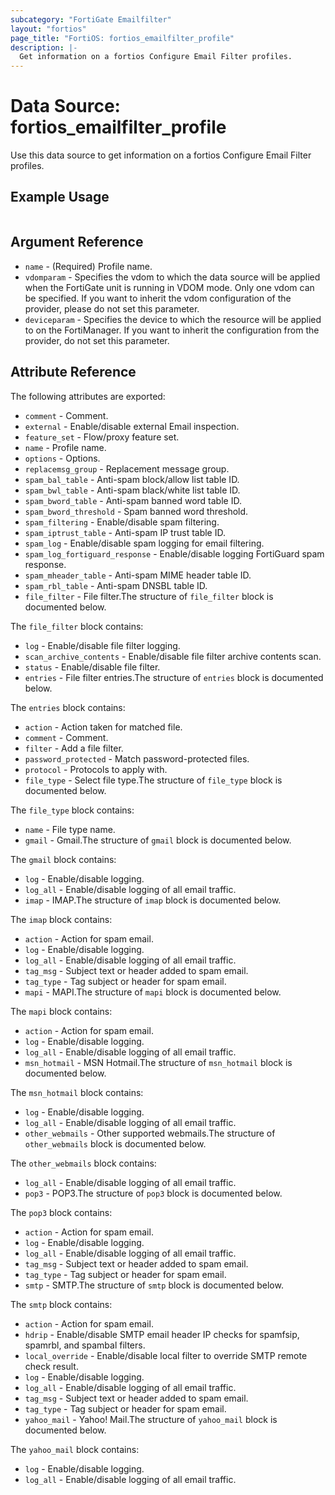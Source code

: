```yaml
---
subcategory: "FortiGate Emailfilter"
layout: "fortios"
page_title: "FortiOS: fortios_emailfilter_profile"
description: |-
  Get information on a fortios Configure Email Filter profiles.
---
```


# Data Source: fortios_emailfilter_profile
Use this data source to get information on a fortios Configure Email Filter profiles.


## Example Usage

```hcl

```

## Argument Reference

* `name` - (Required) Profile name.
* `vdomparam` - Specifies the vdom to which the data source will be applied when the FortiGate unit is running in VDOM mode. Only one vdom can be specified. If you want to inherit the vdom configuration of the provider, please do not set this parameter.
* `deviceparam` - Specifies the device to which the resource will be applied to on the FortiManager. If you want to inherit the configuration from the provider, do not set this parameter.

## Attribute Reference

The following attributes are exported:

* `comment` - Comment.
* `external` - Enable/disable external Email inspection.
* `feature_set` - Flow/proxy feature set.
* `name` - Profile name.
* `options` - Options.
* `replacemsg_group` - Replacement message group.
* `spam_bal_table` - Anti-spam block/allow list table ID.
* `spam_bwl_table` - Anti-spam black/white list table ID.
* `spam_bword_table` - Anti-spam banned word table ID.
* `spam_bword_threshold` - Spam banned word threshold.
* `spam_filtering` - Enable/disable spam filtering.
* `spam_iptrust_table` - Anti-spam IP trust table ID.
* `spam_log` - Enable/disable spam logging for email filtering.
* `spam_log_fortiguard_response` - Enable/disable logging FortiGuard spam response.
* `spam_mheader_table` - Anti-spam MIME header table ID.
* `spam_rbl_table` - Anti-spam DNSBL table ID.
* `file_filter` - File filter.The structure of `file_filter` block is documented below.

The `file_filter` block contains:

* `log` - Enable/disable file filter logging.
* `scan_archive_contents` - Enable/disable file filter archive contents scan.
* `status` - Enable/disable file filter.
* `entries` - File filter entries.The structure of `entries` block is documented below.

The `entries` block contains:

* `action` - Action taken for matched file.
* `comment` - Comment.
* `filter` - Add a file filter.
* `password_protected` - Match password-protected files.
* `protocol` - Protocols to apply with.
* `file_type` - Select file type.The structure of `file_type` block is documented below.

The `file_type` block contains:

* `name` - File type name.
* `gmail` - Gmail.The structure of `gmail` block is documented below.

The `gmail` block contains:

* `log` - Enable/disable logging.
* `log_all` - Enable/disable logging of all email traffic.
* `imap` - IMAP.The structure of `imap` block is documented below.

The `imap` block contains:

* `action` - Action for spam email.
* `log` - Enable/disable logging.
* `log_all` - Enable/disable logging of all email traffic.
* `tag_msg` - Subject text or header added to spam email.
* `tag_type` - Tag subject or header for spam email.
* `mapi` - MAPI.The structure of `mapi` block is documented below.

The `mapi` block contains:

* `action` - Action for spam email.
* `log` - Enable/disable logging.
* `log_all` - Enable/disable logging of all email traffic.
* `msn_hotmail` - MSN Hotmail.The structure of `msn_hotmail` block is documented below.

The `msn_hotmail` block contains:

* `log` - Enable/disable logging.
* `log_all` - Enable/disable logging of all email traffic.
* `other_webmails` - Other supported webmails.The structure of `other_webmails` block is documented below.

The `other_webmails` block contains:

* `log_all` - Enable/disable logging of all email traffic.
* `pop3` - POP3.The structure of `pop3` block is documented below.

The `pop3` block contains:

* `action` - Action for spam email.
* `log` - Enable/disable logging.
* `log_all` - Enable/disable logging of all email traffic.
* `tag_msg` - Subject text or header added to spam email.
* `tag_type` - Tag subject or header for spam email.
* `smtp` - SMTP.The structure of `smtp` block is documented below.

The `smtp` block contains:

* `action` - Action for spam email.
* `hdrip` - Enable/disable SMTP email header IP checks for spamfsip, spamrbl, and spambal filters.
* `local_override` - Enable/disable local filter to override SMTP remote check result.
* `log` - Enable/disable logging.
* `log_all` - Enable/disable logging of all email traffic.
* `tag_msg` - Subject text or header added to spam email.
* `tag_type` - Tag subject or header for spam email.
* `yahoo_mail` - Yahoo! Mail.The structure of `yahoo_mail` block is documented below.

The `yahoo_mail` block contains:

* `log` - Enable/disable logging.
* `log_all` - Enable/disable logging of all email traffic.
